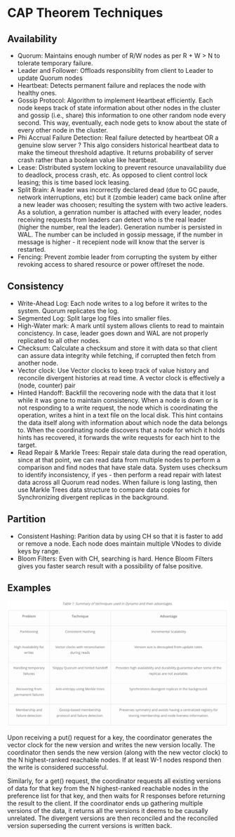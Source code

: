 # CAP Theorem Techniques
## Availability 
* Quorum: Maintains enough number of R/W nodes as per R + W > N to tolerate temporary failure. 
* Leader and Follower: Offloads responsiblity from client to Leader to update Quorum nodes
* Heartbeat: Detects permanent failure and replaces the node with healthy ones. 
* Gossip Protocol: Algorithm to implement Heartbeat efficiently. Each node keeps track of state information about other nodes in the cluster and gossip (i.e., share) this information to one other random node every second. This way, eventually, each node gets to know about the state of every other node in the cluster.
* Phi Accrual Failure Detection: Real failure detected by heartbeat OR a genuine slow server ? This algo considers historical heartbeat data to make the timeout threshold adaptive. It returns probability of server crash rather than a boolean value like heartbeat.
* Lease: Distributed system locking to prevent resource unavailability due to deadlock, process crash, etc. As opposed to client control lock leasing; this is time based lock leasing. 
* Split Brain: A leader was incorrectly declared dead (due to GC paude, network interruptions, etc) but it (zombie leader) came back online after a new leader was choosen; resulting the system with two active leaders. As a solution, a genration number is attached with every leader, nodes receiving requests from leaders can detect who is the real leader (higher the number, real the leader). Generation number is persisted in WAL. The number can be included in gossip message, if the number in message is higher - it recepient node will know that the server is restarted. 
* Fencing: Prevent zombie leader from corrupting the system by either revoking access to shared resource or power off/reset the node. 

## Consistency
* Write-Ahead Log: Each node writes to a log before it writes to the system. Quorum replicates the log. 
* Segmented Log: Split large log files into smaller files. 
* High-Water mark: A mark until system allows clients to read to maintain concistency. In case, leader goes down and WAL are not properly replicated to all other nodes. 
* Checksum: Calculate a checksum and store it with data so that client can assure data integrity while fetching, if corrupted then fetch from another node.
* Vector clock: Use Vector clocks to keep track of value history and reconcile divergent histories at read time. A vector clock is effectively a (node, counter) pair
* Hinted Handoff: Backfill the recovering node with the data that it lost while it was gone to maintain consistency. When a node is down or is not responding to a write request, the node which is coordinating the operation, writes a hint in a text file on the local disk. This hint contains the data itself along with information about which node the data belongs to. When the coordinating node discovers that a node for which it holds hints has recovered, it forwards the write requests for each hint to the target.
* Read Repair & Markle Trees: Repair stale data during the read operation, since at that point, we can read data from multiple nodes to perform a comparison and find nodes that have stale data. System uses checksum to identify inconsistency, if yes - then perform a read repair with latest data across all Quorum read nodes. When failure is long lasting, then use Markle Trees data structure to compare data copies for Synchronizing divergent replicas in the background. 

## Partition 
* Consistent Hashing: Parition data by using CH so that it is faster to add or remove a node. Each node does maintain multiple VNodes to divide keys by range. 
* Bloom Filters: Even with CH, searching is hard. Hence Bloom Filters gives you faster search result with a possibility of false positive. 

## Examples 
![alt text](https://github.com/gaganmani90/distributed-systems/blob/main/Dynamo.png?raw=true)

Upon receiving a put() request for a key, the coordinator generates the vector clock for the new version and writes the new version locally. The coordinator then sends the new version (along with the new vector clock) to the N highest-ranked reachable nodes. If at least W-1 nodes respond then the write is considered successful.

Similarly, for a get() request, the coordinator requests all existing versions of data for that key from the N highest-ranked reachable nodes in the preference list for that key, and then waits for R responses before returning the result to the client. If the coordinator ends up gathering multiple versions of the data, it returns all the versions it deems to be causally unrelated. The divergent versions are then reconciled and the reconciled version superseding the current versions is written back.

